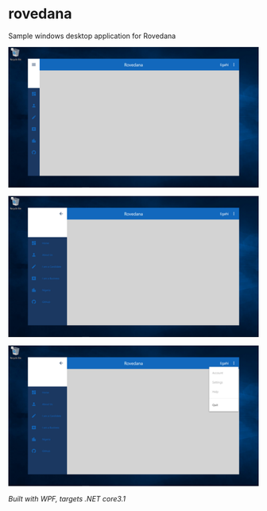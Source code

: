# rovedana
Sample windows desktop application for Rovedana

![Close side bar](https://github.com/Egahi/rovedana/blob/master/Screenshots/Screenshot%20(52).png?raw=true)

![Open side bar](https://github.com/Egahi/rovedana/blob/master/Screenshots/Screenshot%20(53).png?raw=true)

![Open menu](https://github.com/Egahi/rovedana/blob/master/Screenshots/Screenshot%20(54).png?raw=true)

_Built with WPF, targets .NET core3.1_
